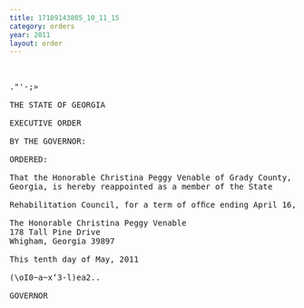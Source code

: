 ```yaml
---
title: 17189143805_10_11_15
category: orders
year: 2011
layout: order
---
```


<pre> 

."'-;»

THE STATE OF GEORGIA

EXECUTIVE ORDER

BY THE GOVERNOR:

ORDERED:

That the Honorable Christina Peggy Venable of Grady County,
Georgia, is hereby reappointed as a member of the State

Rehabilitation Council, for a term of ofﬁce ending April 16, 2013.

The Honorable Christina Peggy Venable
178 Tall Pine Drive
Whigham, Georgia 39897

This tenth day of May, 2011

(\oI0~a~x‘3-l)ea2..

GOVERNOR

</pre>
